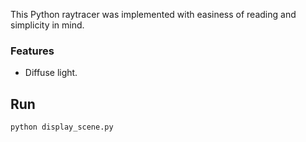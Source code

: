 This Python raytracer was implemented with easiness of reading and simplicity in mind. 

### Features

* Diffuse light.

## Run

```
python display_scene.py
```
